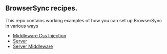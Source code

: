## BrowserSync recipes.

This repo contains working examples of how you can set up BrowserSync in various ways

- [Middleware Css Injection](https://github.com/BrowserSync/recipes/tree/master/recipes/middleware.css.injection)
- [Server](https://github.com/BrowserSync/recipes/tree/master/recipes/server)
- [Server Middleware](https://github.com/BrowserSync/recipes/tree/master/recipes/server.middleware)

